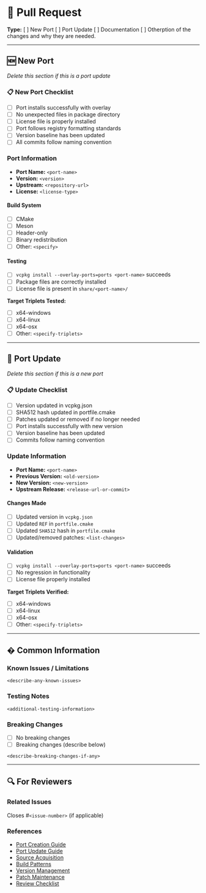 # 📝 Pull Request

**Type:** [ ] New Port [ ] Port Update [ ] Documentation [ ] Otherption of the changes and why they are needed.

---

## 🆕 New Port

*Delete this section if this is a port update*

### 📋 New Port Checklist

- [ ] Port installs successfully with overlay
- [ ] No unexpected files in package directory
- [ ] License file is properly installed
- [ ] Port follows registry formatting standards
- [ ] Version baseline has been updated
- [ ] All commits follow naming convention

### Port Information

- **Port Name:** `<port-name>`
- **Version:** `<version>`
- **Upstream:** `<repository-url>`
- **License:** `<license-type>`

#### Build System
- [ ] CMake
- [ ] Meson
- [ ] Header-only
- [ ] Binary redistribution
- [ ] Other: `<specify>`

#### Testing
- [ ] `vcpkg install --overlay-ports=ports <port-name>` succeeds
- [ ] Package files are correctly installed
- [ ] License file is present in `share/<port-name>/`

**Target Triplets Tested:**
- [ ] x64-windows
- [ ] x64-linux  
- [ ] x64-osx
- [ ] Other: `<specify-triplets>`

---

## 🔄 Port Update

*Delete this section if this is a new port*

### 📋 Update Checklist

- [ ] Version updated in vcpkg.json
- [ ] SHA512 hash updated in portfile.cmake
- [ ] Patches updated or removed if no longer needed
- [ ] Port installs successfully with new version
- [ ] Version baseline has been updated
- [ ] Commits follow naming convention

### Update Information

- **Port Name:** `<port-name>`
- **Previous Version:** `<old-version>`
- **New Version:** `<new-version>`
- **Upstream Release:** `<release-url-or-commit>`

#### Changes Made
- [ ] Updated version in `vcpkg.json`
- [ ] Updated `REF` in `portfile.cmake`
- [ ] Updated `SHA512` hash in `portfile.cmake`
- [ ] Updated/removed patches: `<list-changes>`

#### Validation
- [ ] `vcpkg install --overlay-ports=ports <port-name>` succeeds
- [ ] No regression in functionality
- [ ] License file properly installed

**Target Triplets Verified:**
- [ ] x64-windows
- [ ] x64-linux
- [ ] x64-osx
- [ ] Other: `<specify-triplets>`

---

## � Common Information

### Known Issues / Limitations
`<describe-any-known-issues>`

### Testing Notes
`<additional-testing-information>`

### Breaking Changes
- [ ] No breaking changes
- [ ] Breaking changes (describe below)

`<describe-breaking-changes-if-any>`

---

## 🔍 For Reviewers

### Related Issues
Closes #`<issue-number>` (if applicable)

### References
- [Port Creation Guide](./guide-new-port.md)
- [Port Update Guide](./guide-update-port.md)
- [Source Acquisition](./guide-new-port-download.md)
- [Build Patterns](./guide-new-port-build.md)
- [Version Management](./guide-update-port-versioning.md)
- [Patch Maintenance](./guide-update-port-patches.md)
- [Review Checklist](./review-checklist.md)
